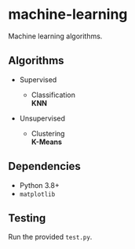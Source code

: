 machine-learning
================
Machine learning algorithms.


Algorithms
----------
* Supervised
	+ Classification \
	**KNN**

* Unsupervised
	+ Clustering \
	**K-Means**


Dependencies
------------
- Python 3.8+
- `matplotlib`


Testing
-------
Run the provided `test.py`.
